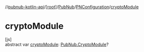 //[pubnub-kotlin-api](../../../../index.md)/[[root]](../../index.md)/[PubNub](../index.md)/[PNConfiguration](index.md)/[cryptoModule](crypto-module.md)

# cryptoModule

[js]\
abstract var [cryptoModule](crypto-module.md): [PubNub.CryptoModule](../-crypto-module/index.md)?
